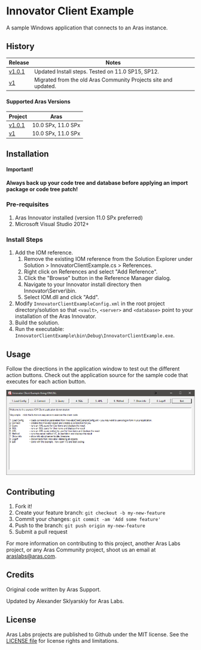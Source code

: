# Innovator Client Example

A sample Windows application that connects to an Aras instance.

## History

Release | Notes
--------|--------
[v1.0.1](https://github.com/ArasLabs/innovator-client-example/releases/tag/v1.0.1) | Updated Install steps. Tested on 11.0 SP15, SP12.
[v1](https://github.com/ArasLabs/innovator-client-example/releases/tag/v1) | Migrated from the old Aras Community Projects site and updated.

#### Supported Aras Versions

Project | Aras
--------|------
[v1.0.1](https://github.com/ArasLabs/innovator-client-example/releases/tag/v1.0.1) | 10.0 SPx, 11.0 SPx
[v1](https://github.com/ArasLabs/innovator-client-example/releases/tag/v1) | 10.0 SPx, 11.0 SPx

## Installation

#### Important!
**Always back up your code tree and database before applying an import package or code tree patch!**

### Pre-requisites

1. Aras Innovator installed (version 11.0 SPx preferred)
2. Microsoft Visual Studio 2012+

### Install Steps

1. Add the IOM reference.
    1. Remove the existing IOM reference from the Solution Explorer under Solution > InnovatorClientExample.cs > References.
    2. Right click on References and select "Add Reference".
    3. Click the "Browse" button in the Reference Manager dialog.
    4. Navigate to your Innovator install directory then Innovator\Server\bin.
    5. Select IOM.dll and click "Add".
2. Modify `InnovatorClientExampleConfig.xml` in the root project directory/solution so that `<vault>`, `<server>` and `<database>` point to your installation of the Aras Innovator.
3. Build the solution.
4. Run the executable: `InnovatorClientExample\bin\Debug\InnovatorClientExample.exe`.

## Usage

Follow the directions in the application window to test out the different action buttons. Check out the application source for the sample code that executes for each action button.

![Example Application Screenshot](./Screenshots/application.png)

## Contributing

1. Fork it!
2. Create your feature branch: `git checkout -b my-new-feature`
3. Commit your changes: `git commit -am 'Add some feature'`
4. Push to the branch: `git push origin my-new-feature`
5. Submit a pull request

For more information on contributing to this project, another Aras Labs project, or any Aras Community project, shoot us an email at araslabs@aras.com.

## Credits

Original code written by Aras Support.

Updated by Alexander Sklyarskiy for Aras Labs.

## License

Aras Labs projects are published to Github under the MIT license. See the [LICENSE file](./LICENSE.md) for license rights and limitations.
